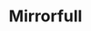 ---
codehost: https://github.com/https://github.com/Mirrorful/mirrorful
linkedin: https://linkedin.com/company/mirrorful
logohandle: mirrorful
sort: mirrorful
title: Mirrorfull
website: https://mirrorful.com/
youtube: https://youtube.com/@mirrorful-design
---